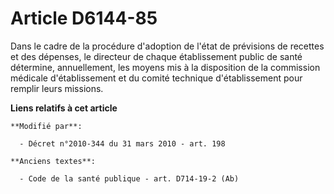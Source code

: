 # Article D6144-85

Dans le cadre de la procédure d'adoption de l'état de prévisions de recettes et des dépenses, le directeur  de chaque
établissement public de santé détermine, annuellement, les moyens mis à la disposition de la commission médicale
d'établissement et du comité technique d'établissement pour remplir leurs missions.

**Liens relatifs à cet article**

	**Modifié par**:

	  - Décret n°2010-344 du 31 mars 2010 - art. 198

	**Anciens textes**:

	  - Code de la santé publique - art. D714-19-2 (Ab)
